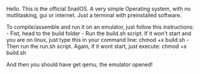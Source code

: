 Hello. This is the official SnailOS. A very simple Operating system, with no mutlitasking, gui or internet. Just a terminal with preinstalled software.

To compile/assemble and run it on an emulator, just follow this instructions:
    - Fist, head to the build folder
    - Run the build.sh script. If it won't start and you are on linux, just type this in your command line: chmod +x build.sh
    - Then run the run.sh script. Again, if it wont start, just execute: chmod +x build.sh

And then you should have get qemu, the emulator opened!
